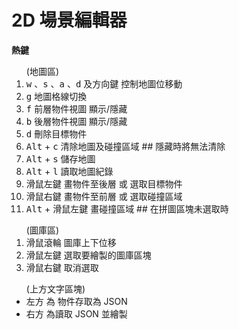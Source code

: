 # 2D 場景編輯器
<strong>熱鍵</strong>
<ol>
  (地圖區)
  <li><kbd>w</kbd> 、<kbd>s</kbd> 、<kbd>a</kbd> 、<kbd>d</kbd>  及方向鍵 控制地圖位移動</li>
  <li><kbd>g</kbd>  地圖格線切換</li>
  <li><kbd>f</kbd>  前層物件視圖 顯示/隱藏</li>
  <li><kbd>b</kbd>  後層物件視圖 顯示/隱藏</li>
  <li><kbd>d</kbd>  刪除目標物件</li>
  <li><kbd>Alt</kbd> + <kbd>c</kbd>  清除地圖及碰撞區域 ## 隱藏時將無法清除</li>
  <li><kbd>Alt</kbd> + <kbd>s</kbd>  儲存地圖</li>
  <li><kbd>Alt</kbd> + <kbd>l</kbd>  讀取地圖紀錄</li>
  <li><kbd>滑鼠左鍵</kbd> 畫物件至後層 或 選取目標物件</li>
  <li><kbd>滑鼠右鍵</kbd> 畫物件至前層 或 選取碰撞區域</li>
  <li><kbd>Alt</kbd> + <kbd>滑鼠左鍵</kbd>  畫碰撞區域 ## 在拼圖區塊未選取時</li>
</ol>
<ol>
  (圖庫區)
  <li><kbd>滑鼠滾輪</kbd>  圖庫上下位移
  <li><kbd>滑鼠左鍵</kbd>  選取要繪製的圖庫區塊
  <li><kbd>滑鼠右鍵</kbd>  取消選取
</ol>

<ul>
  (上方文字區塊)
  <li>左方 為 物件存取為 JSON</li>
  <li>右方 為讀取 JSON 並繪製</li>
</ul>
